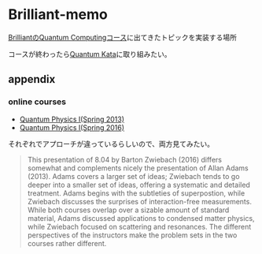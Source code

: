 # Brilliant-memo

[BrilliantのQuantum Computingコース](https://brilliant.org/courses/quantum-computing/)に出てきたトピックを実装する場所

コースが終わったら[Quantum Kata](https://github.com/Microsoft/QuantumKatas)に取り組みたい。

## appendix
### online courses
* [Quantum Physics I(Spring 2013)](https://ocw.mit.edu/courses/physics/8-04-quantum-physics-i-spring-2013/)
* [Quantum Physics I(Spring 2016)](https://ocw.mit.edu/courses/physics/8-04-quantum-physics-i-spring-2016/)

それぞれでアプローチが違っているらしいので、両方見てみたい。
> This presentation of 8.04 by Barton Zwiebach (2016) differs somewhat and complements nicely the presentation of Allan Adams (2013). Adams covers a larger set of ideas; Zwiebach tends to go deeper into a smaller set of ideas, offering a systematic and detailed treatment. Adams begins with the subtleties of superpostion, while Zwiebach discusses the surprises of interaction-free measurements. While both courses overlap over a sizable amount of standard material, Adams discussed applications to condensed matter physics, while Zwiebach focused on scattering and resonances. The different perspectives of the instructors make the problem sets in the two courses rather different.